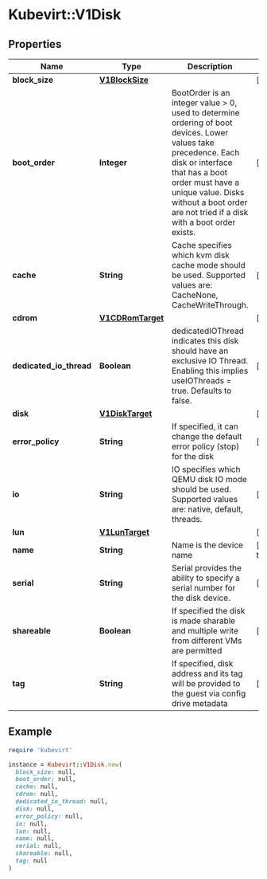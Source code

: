 # Kubevirt::V1Disk

## Properties

| Name | Type | Description | Notes |
| ---- | ---- | ----------- | ----- |
| **block_size** | [**V1BlockSize**](V1BlockSize.md) |  | [optional] |
| **boot_order** | **Integer** | BootOrder is an integer value &gt; 0, used to determine ordering of boot devices. Lower values take precedence. Each disk or interface that has a boot order must have a unique value. Disks without a boot order are not tried if a disk with a boot order exists. | [optional] |
| **cache** | **String** | Cache specifies which kvm disk cache mode should be used. Supported values are: CacheNone, CacheWriteThrough. | [optional] |
| **cdrom** | [**V1CDRomTarget**](V1CDRomTarget.md) |  | [optional] |
| **dedicated_io_thread** | **Boolean** | dedicatedIOThread indicates this disk should have an exclusive IO Thread. Enabling this implies useIOThreads &#x3D; true. Defaults to false. | [optional] |
| **disk** | [**V1DiskTarget**](V1DiskTarget.md) |  | [optional] |
| **error_policy** | **String** | If specified, it can change the default error policy (stop) for the disk | [optional] |
| **io** | **String** | IO specifies which QEMU disk IO mode should be used. Supported values are: native, default, threads. | [optional] |
| **lun** | [**V1LunTarget**](V1LunTarget.md) |  | [optional] |
| **name** | **String** | Name is the device name | [default to &#39;&#39;] |
| **serial** | **String** | Serial provides the ability to specify a serial number for the disk device. | [optional] |
| **shareable** | **Boolean** | If specified the disk is made sharable and multiple write from different VMs are permitted | [optional] |
| **tag** | **String** | If specified, disk address and its tag will be provided to the guest via config drive metadata | [optional] |

## Example

```ruby
require 'kubevirt'

instance = Kubevirt::V1Disk.new(
  block_size: null,
  boot_order: null,
  cache: null,
  cdrom: null,
  dedicated_io_thread: null,
  disk: null,
  error_policy: null,
  io: null,
  lun: null,
  name: null,
  serial: null,
  shareable: null,
  tag: null
)
```

